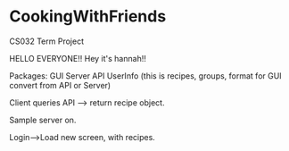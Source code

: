 CookingWithFriends
==================

CS032 Term Project

HELLO EVERYONE!!
Hey it's hannah!! 


Packages:
GUI
Server
API
UserInfo (this is recipes, groups, format for GUI convert from API or Server)


Client queries API --> return recipe object.

Sample server on.

Login-->Load new screen, with recipes.